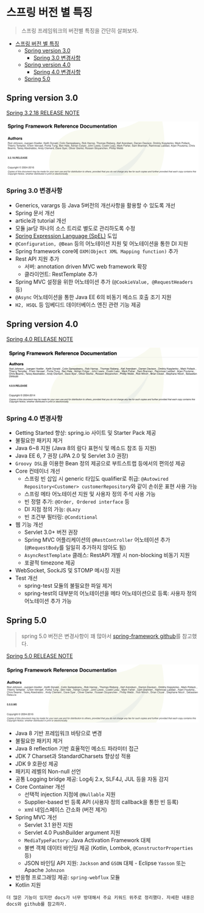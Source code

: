 # 스프링 버전 별 특징

> 스프링 프레임워크의 버전별 특징을 간단히 살펴보자.

- [스프링 버전 별 특징](#스프링-버전-별-특징)
  - [Spring version 3.0](#spring-version-30)
    - [Spring 3.0 변경사항](#spring-30-변경사항)
  - [Spring version 4.0](#spring-version-40)
    - [Spring 4.0 변경사항](#spring-40-변경사항)
  - [Spring 5.0](#spring-50)

## Spring version 3.0

[Spring 3.2.18 RELEASE NOTE](https://docs.spring.io/spring-framework/docs/3.2.x/spring-framework-reference/html/index.html)

![spring3](img/spring-version-features-3.png)

### Spring 3.0 변경사항

- Generics, varargs 등 Java 5버전의 개선사항을 활용할 수 있도록 개선
- Spring 문서 개선
- article과 tutorial 개선
- 모듈 jar당 하나의 소스 트리로 별도로 관리하도록 수정
- [Spring Expression Language (SpEL)](https://docs.spring.io/spring-framework/docs/3.2.x/spring-framework-reference/html/expressions.html) 도입
- `@Configuration, @Bean` 등의 어노테이션 지원 및 어노테이션을 통한 DI 지원
- Spring framework core에 `OXM(Object XML Mapping function)` 추가
- Rest API 지원 추가
  - 서버: annotation driven MVC web framework 확장
  - 클라이언트: RestTemplate 추가
- Spring MVC 설정을 위한 어노테이션 추가 (`@CookieValue, @RequestHeaders` 등)
- `@Async` 어노테이션을 통한 Java EE 6의 비동기 메소드 호출 조기 지원
- `H2, HSQL` 등 임베디드 데이터베이스 엔진 관련 기능 제공

## Spring version 4.0

[Spring 4.0 RELEASE NOTE](https://docs.spring.io/spring-framework/docs/4.0.x/spring-framework-reference/html/)

![spring4](img/spring-version-features-4.png)

### Spring 4.0 변경사항

- Getting Started 향상: spring.io 사이트 및 Starter Pack 제공
- 불필요한 패키지 제거
- Java 6~8 지원 (Java 8의 람다 표현식 및 메소드 참조 등 지원)
- Java EE 6, 7 권장 (JPA 2.0 및 Servlet 3.0 권장)
- `Groovy DSL`을 이용한 Bean 정의 제공으로 부트스트랩 등에서의 편의성 제공
- Core 컨테이너 개선
  - 스프링 빈 삽입 시 generic 타입도 qualifier로 취급: `@Autowired Repository<Customer> customerRepository`와 같이 손쉬운 표현 사용 가능
  - 스프링 메타 어노테이션 지원 및 사용자 정의 주석 사용 가능
  - 빈 정렬 추가: `@Order, Ordered interface` 등
  - DI 지점 정의 가능: `@Lazy`
  - 빈 조건부 필터링: `@Conditional`
- 웹 기능 개선
  - Servlet 3.0+ 버전 권장
  - Spring MVC 어플리케이션의 `@RestController` 어노테이션 추가 (`@RequestBody`를 일일히 추가하지 않아도 됨)
  - `AsyncRestTemplate` 클래스: RestAPI 개발 시 non-blocking 비동기 지원
  - 포괄적 timezone 제공
- WebSocket, SockJS 및 STOMP 메시징 지원
- Test 개선
  - spring-test 모듈의 불필요한 파일 제거
  - spring-test의 대부분의 어노테이션을 메타 어노테이션으로 등록: 사용자 정의 어노테이션 추가 가능

## Spring 5.0

> spring 5.0 버전은 변경사항이 꽤 많아서 [spring-framework github](https://github.com/spring-projects/spring-framework/wiki/What%27s-New-in-Spring-Framework-5.x#whats-new-in-version-50)를 참고했다.

[Spring 5.0 RELEASE NOTE](https://docs.spring.io/spring-framework/docs/5.0.0.M5/spring-framework-reference/html/)

![spring5](img/spring-version-features-5.png)

- Java 8 기반 프레임워크 바탕으로 변경
- 불필요한 패키지 제거
- Java 8 reflection 기반 효율적인 메소드 파라미터 접근
- JDK 7 Charset과 StandardCharsets 향상성 적용
- JDK 9 호환성 제공
- 패키지 레벨의 Non-null 선언
- 공통 Logging bridge 제공: Log4j 2.x, SLF4J, JUL 등을 자동 감지
- Core Container 개선
  - 선택적 injection 지점에 `@Nullable` 지원
  - Supplier-based 빈 등록 API (사용자 정의 callback을 통한 빈 등록)
  - xml 네임스페이스 간소화 (버전 제거)
- Spring MVC 개선
  - Servlet 3.1 완전 지원
  - Servlet 4.0 PushBuilder argument 지원
  - `MediaTypeFactory`: Java Activation Framework 대체
  - 불변 객체 데이터 바인딩 제공 (Kotlin, Lombok, `@ConstructorProperties` 등)
  - JSON 바인딩 API 지원: `Jackson` and `GSON` 대체 - Eclipse `Yasson` 또는 Apache `Johnzon`
- 반응형 프로그래밍 제공: `spring-webflux` 모듈
- Kotlin 지원

```
더 많은 기능이 있지만 docs가 너무 방대해서 주요 키워드 위주로 정리했다. 자세한 내용은 docs와 github를 참고하자.
```
